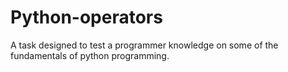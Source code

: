 # Python-operators
A task designed to test a programmer knowledge on some of the fundamentals of python programming.
